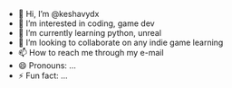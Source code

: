 - 👋 Hi, I’m @keshavydx
- 👀 I’m interested in coding, game dev
- 🌱 I’m currently learning python, unreal
- 💞️ I’m looking to collaborate on any indie game learning
- 📫 How to reach me through my e-mail
- 😄 Pronouns: ...
- ⚡ Fun fact: ...

<!---
keshavydx/keshavydx is a ✨ special ✨ repository because its `README.md` (this file) appears on your GitHub profile.
You can click the Preview link to take a look at your changes.
--->
